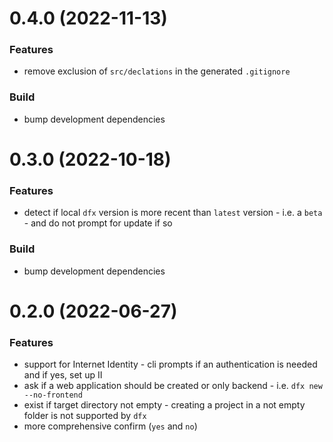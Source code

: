 # 0.4.0 (2022-11-13)

### Features

- remove exclusion of `src/declations` in the generated `.gitignore`

### Build

- bump development dependencies

# 0.3.0 (2022-10-18)

### Features

- detect if local `dfx` version is more recent than `latest` version - i.e. a `beta` - and do not prompt for update if so

### Build

- bump development dependencies

# 0.2.0 (2022-06-27)

### Features

- support for Internet Identity - cli prompts if an authentication is needed and if yes, set up II
- ask if a web application should be created or only backend - i.e. `dfx new --no-frontend`
- exist if target directory not empty - creating a project in a not empty folder is not supported by `dfx`
- more comprehensive confirm (`yes` and `no`)
